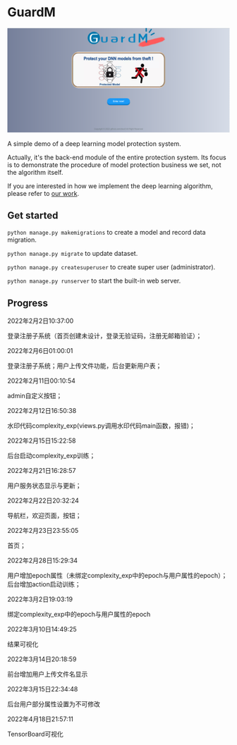 # GuardM
![](myWeb/static/welcome/image/demo.png)

A simple demo of a deep learning model protection system.

Actually, it's the back-end module of the entire protection system. Its focus is to demonstrate the procedure of model protection business we set, not the algorithm itself. 

If you are interested in how we implement the deep learning algorithm, please refer to [our work](https://github.com/ByGary/Security-of-IP-Protection-Frameworks).

## Get started
`python manage.py makemigrations` to create a model and record data migration.

`python manage.py migrate` to update dataset.

`python manage.py createsuperuser` to create super user (administrator).

`python manage.py runserver` to start the built-in web server.

## Progress
2022年2月2日10:37:00

登录注册子系统（首页创建未设计，登录无验证码，注册无邮箱验证）；

2022年2月6日01:00:01

登录注册子系统；用户上传文件功能，后台更新用户表；

2022年2月11日00:10:54

admin自定义按钮；

2022年2月12日16:50:38

水印代码complexity_exp(views.py调用水印代码main函数，报错)；

2022年2月15日15:22:58

后台启动complexity_exp训练；

2022年2月21日16:28:57

用户服务状态显示与更新；

2022年2月22日20:32:24

导航栏，欢迎页面，按钮；

2022年2月23日23:55:05

首页；

2022年2月28日15:29:34

用户增加epoch属性（未绑定complexity_exp中的epoch与用户属性的epoch）；后台增加action启动训练；

2022年3月2日19:03:19

绑定complexity_exp中的epoch与用户属性的epoch

2022年3月10日14:49:25

结果可视化

2022年3月14日20:18:59

前台增加用户上传文件名显示

2022年3月15日22:34:48

后台用户部分属性设置为不可修改

2022年4月18日21:57:11

TensorBoard可视化
